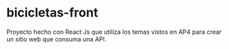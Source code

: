 # bicicletas-front
Proyecto hecho con React Js que utiliza los temas vistos en AP4 para crear un sitio web que consuma una API.
